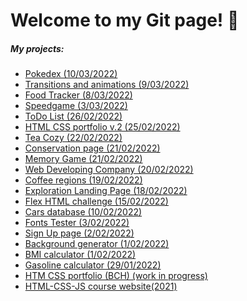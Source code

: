# Welcome to my Git page! :space_invader:
##### My projects:
- [Pokedex (10/03/2022)](https://silmu.github.io/pokedex/Pokedex/index.html)
- [Transitions and animations (9/03/2022)](https://silmu.github.io/HTML_CSS_course/7_week/1_task/index.html)
- [Food Tracker (8/03/2022)](https://silmu.github.io/JS_with_Santosh/2_assignment%20copy/index.html)
- [Speedgame (3/03/2022)](https://silmu.github.io/speedgame/index.html)
- [ToDo List (26/02/2022)](https://silmu.github.io/JS_with_Santosh/1_assignment/index.html)
- [HTML CSS portfolio v.2 (25/02/2022)](https://silmu.github.io/HTML_CSS_portfolio_v.2/index.html)
- [Tea Cozy (22/02/2022)](https://silmu.github.io/codecademy/Tea_Cozy/index.html)
- [Conservation page (21/02/2022)](https://silmu.github.io/codecademy/Conservation_page/index.html)
- [Memory Game (21/02/2022)](https://silmu.github.io/codecademy/Memory_game/index.html)
- [Web Developing Company (20/02/2022)](https://silmu.github.io/codecademy/Web-developing_company/index.html)
- [Coffee regions (19/02/2022)](https://silmu.github.io/codecademy/Coffee_regions/index.html)
- [Exploration Landing Page (18/02/2022)](https://silmu.github.io/codecademy/Exploring_page/index.html)
- [Flex HTML challenge (15/02/2022)](https://silmu.github.io/HTML_CSS_course/4_week/flex_challenge/index.html)
- [Cars database (10/02/2022)](https://silmu.github.io/JS_with_Margit/4_week/Cars%20Database/index.html)
- [Fonts Tester (3/02/2022)](https://silmu.github.io/UI_Design_and_Prototyping/Fonts_tester/index.html)
- [Sign Up page (2/02/2022)](https://silmu.github.io/HTML_CSS_course/3_week/Sing_up_page/index.html)
- [Background generator (1/02/2022)](https://silmu.github.io/JS_with_Margit/3_week/Background%20generator/index.html)
- [BMI calculator (1/02/2022)](https://silmu.github.io/JS_with_Margit/3_week/BMI%20calculator/index.html)
- [Gasoline calculator (29/01/2022)](https://silmu.github.io/JS_with_Margit/2_week/2_gasoline_task/index.html)
- [HTM CSS portfolio (BCH) (work in progress)](https://silmu.github.io/HTML_CSS_portfolio/)
- [HTML-CSS-JS course website(2021)](https://silmu.github.io/js-course-website)


<!--##### GitHub about git pages:

You can use the [editor on GitHub](https://github.com/silmu/silmu.github.io/edit/main/index.md) to maintain and preview the content for your website in Markdown files.

Whenever you commit to this repository, GitHub Pages will run [Jekyll](https://jekyllrb.com/) to rebuild the pages in your site, from the content in your Markdown files.

### Markdown

Markdown is a lightweight and easy-to-use syntax for styling your writing. It includes conventions for

```markdown
Syntax highlighted code block

# Header 1
## Header 2
### Header 3

- Bulleted
- List

1. Numbered
2. List

**Bold** and _Italic_ and `Code` text

[Link](url) and ![Image](src)
```

For more details see [Basic writing and formatting syntax](https://docs.github.com/en/github/writing-on-github/getting-started-with-writing-and-formatting-on-github/basic-writing-and-formatting-syntax).

### Jekyll Themes

Your Pages site will use the layout and styles from the Jekyll theme you have selected in your [repository settings](https://github.com/silmu/silmu.github.io/settings/pages). The name of this theme is saved in the Jekyll `_config.yml` configuration file.

### Support or Contact

Having trouble with Pages? Check out our [documentation](https://docs.github.com/categories/github-pages-basics/) or [contact support](https://support.github.com/contact) and we’ll help you sort it out.-->
